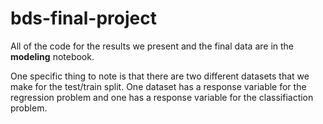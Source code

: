 # bds-final-project

All of the code for the results we present and the final data are in the **modeling** notebook. 

One specific thing to note is that there are two different datasets that we make for the test/train split. One dataset has a response variable for the regression problem and one has a response variable for the classifiaction problem. 

